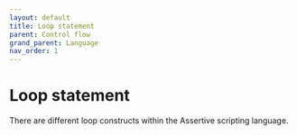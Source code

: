 ```yaml
---
layout: default
title: Loop statement
parent: Control flow
grand_parent: Language
nav_order: 1
---
```


# Loop statement
There are different loop constructs within the Assertive scripting language.
